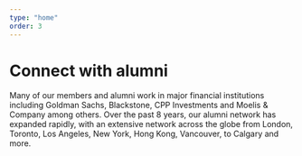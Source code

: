 ```yaml
---
type: "home"
order: 3
---
```


# Connect with alumni

Many of our members and alumni work in major financial institutions including Goldman Sachs, Blackstone, CPP Investments and Moelis & Company among others. Over the past 8 years, our alumni network has expanded rapidly, with an extensive network across the globe from London, Toronto, Los Angeles, New York, Hong Kong, Vancouver, to Calgary and more.